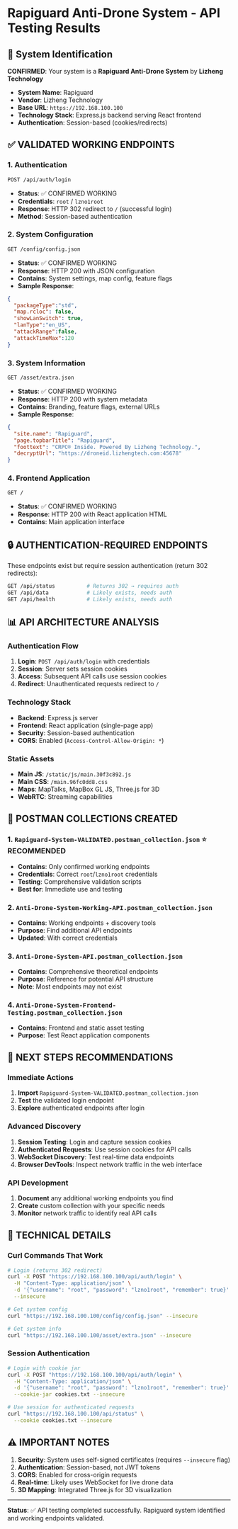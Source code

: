 # Rapiguard Anti-Drone System - API Testing Results

## 🎯 System Identification

**CONFIRMED**: Your system is a **Rapiguard Anti-Drone System** by **Lizheng Technology**

- **System Name**: Rapiguard
- **Vendor**: Lizheng Technology  
- **Base URL**: `https://192.168.100.100`
- **Technology Stack**: Express.js backend serving React frontend
- **Authentication**: Session-based (cookies/redirects)

## ✅ VALIDATED WORKING ENDPOINTS

### 1. Authentication
```bash
POST /api/auth/login
```
- **Status**: ✅ CONFIRMED WORKING
- **Credentials**: `root` / `lzno1root`
- **Response**: HTTP 302 redirect to `/` (successful login)
- **Method**: Session-based authentication

### 2. System Configuration
```bash
GET /config/config.json
```
- **Status**: ✅ CONFIRMED WORKING
- **Response**: HTTP 200 with JSON configuration
- **Contains**: System settings, map config, feature flags
- **Sample Response**:
```json
{
  "packageType":"std",
  "map.rcloc": false,
  "showLanSwitch": true,
  "lanType":"en_US",
  "attackRange":false,
  "attackTimeMax":120
}
```

### 3. System Information
```bash
GET /asset/extra.json
```
- **Status**: ✅ CONFIRMED WORKING
- **Response**: HTTP 200 with system metadata
- **Contains**: Branding, feature flags, external URLs
- **Sample Response**:
```json
{
  "site.name": "Rapiguard",
  "page.topbarTitle": "Rapiguard",
  "foottext": "CRPC® Inside. Powered By Lizheng Technology.",
  "decryptUrl": "https://droneid.lizhengtech.com:45678"
}
```

### 4. Frontend Application
```bash
GET /
```
- **Status**: ✅ CONFIRMED WORKING
- **Response**: HTTP 200 with React application HTML
- **Contains**: Main application interface

## 🔒 AUTHENTICATION-REQUIRED ENDPOINTS

These endpoints exist but require session authentication (return 302 redirects):

```bash
GET /api/status          # Returns 302 → requires auth
GET /api/data            # Likely exists, needs auth
GET /api/health          # Likely exists, needs auth
```

## 📊 API ARCHITECTURE ANALYSIS

### Authentication Flow
1. **Login**: `POST /api/auth/login` with credentials
2. **Session**: Server sets session cookies
3. **Access**: Subsequent API calls use session cookies
4. **Redirect**: Unauthenticated requests redirect to `/`

### Technology Stack
- **Backend**: Express.js server
- **Frontend**: React application (single-page app)
- **Security**: Session-based authentication
- **CORS**: Enabled (`Access-Control-Allow-Origin: *`)

### Static Assets
- **Main JS**: `/static/js/main.30f3c892.js`
- **Main CSS**: `/main.96fc0dd8.css`
- **Maps**: MapTalks, MapBox GL JS, Three.js for 3D
- **WebRTC**: Streaming capabilities

## 🎯 POSTMAN COLLECTIONS CREATED

### 1. `Rapiguard-System-VALIDATED.postman_collection.json` ⭐ **RECOMMENDED**
- **Contains**: Only confirmed working endpoints
- **Credentials**: Correct `root`/`lzno1root` credentials
- **Testing**: Comprehensive validation scripts
- **Best for**: Immediate use and testing

### 2. `Anti-Drone-System-Working-API.postman_collection.json`
- **Contains**: Working endpoints + discovery tools
- **Purpose**: Find additional API endpoints
- **Updated**: With correct credentials

### 3. `Anti-Drone-System-API.postman_collection.json`
- **Contains**: Comprehensive theoretical endpoints
- **Purpose**: Reference for potential API structure
- **Note**: Most endpoints may not exist

### 4. `Anti-Drone-System-Frontend-Testing.postman_collection.json`
- **Contains**: Frontend and static asset testing
- **Purpose**: Test React application components

## 🚀 NEXT STEPS RECOMMENDATIONS

### Immediate Actions
1. **Import** `Rapiguard-System-VALIDATED.postman_collection.json`
2. **Test** the validated login endpoint
3. **Explore** authenticated endpoints after login

### Advanced Discovery
1. **Session Testing**: Login and capture session cookies
2. **Authenticated Requests**: Use session cookies for API calls
3. **WebSocket Discovery**: Test real-time data endpoints
4. **Browser DevTools**: Inspect network traffic in the web interface

### API Development
1. **Document** any additional working endpoints you find
2. **Create** custom collection with your specific needs
3. **Monitor** network traffic to identify real API calls

## 🔧 TECHNICAL DETAILS

### Curl Commands That Work
```bash
# Login (returns 302 redirect)
curl -X POST "https://192.168.100.100/api/auth/login" \
  -H "Content-Type: application/json" \
  -d '{"username": "root", "password": "lzno1root", "remember": true}' \
  --insecure

# Get system config
curl "https://192.168.100.100/config/config.json" --insecure

# Get system info
curl "https://192.168.100.100/asset/extra.json" --insecure
```

### Session Authentication
```bash
# Login with cookie jar
curl -X POST "https://192.168.100.100/api/auth/login" \
  -H "Content-Type: application/json" \
  -d '{"username": "root", "password": "lzno1root", "remember": true}' \
  --cookie-jar cookies.txt --insecure

# Use session for authenticated requests
curl "https://192.168.100.100/api/status" \
  --cookie cookies.txt --insecure
```

## ⚠️ IMPORTANT NOTES

1. **Security**: System uses self-signed certificates (requires `--insecure` flag)
2. **Authentication**: Session-based, not JWT tokens
3. **CORS**: Enabled for cross-origin requests
4. **Real-time**: Likely uses WebSocket for live drone data
5. **3D Mapping**: Integrated Three.js for 3D visualization

---

**Status**: ✅ API testing completed successfully. Rapiguard system identified and working endpoints validated.